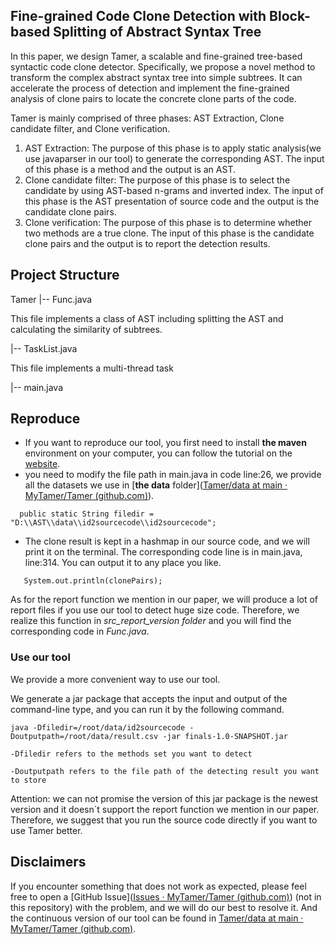 ## Fine-grained Code Clone Detection with Block-based Splitting of Abstract Syntax Tree

In this paper, we design Tamer, a scalable and fine-grained tree-based syntactic code clone detector. Specifically, we propose a novel method to transform the complex abstract syntax tree into simple subtrees. It can accelerate the process of detection and implement the fine-grained analysis of clone pairs to locate the concrete clone parts of the code.

Tamer is mainly comprised of three phases: AST Extraction, Clone candidate filter, and Clone verification.

1. AST Extraction: The purpose of this phase is to apply static analysis(we use javaparser in our tool) to generate the corresponding AST. The input of this phase is a method and the output is an AST.
2. Clone candidate filter: The purpose of this phase is to select the candidate by using AST-based n-grams and inverted index. The input of this phase is the AST presentation of source code and the output is the candidate clone pairs.
3. Clone verification: The purpose of this phase is to determine whether two methods are a true clone. The input of this phase is the candidate clone pairs and the output is to report the detection results.

## Project Structure

Tamer  |-- Func.java 	

This file implements a class of AST including splitting the AST and calculating the similarity of subtrees. 

|-- TaskList.java 

This file implements a multi-thread task

|-- main.java 

## Reproduce

- If you want to reproduce our tool, you first need to install **the maven** environment on your computer, you can follow the tutorial on the [website](https://maven.apache.org/install.html).
- you need to modify the file path in main.java in code line:26, we provide all the datasets we use in [**the data** folder]([Tamer/data at main · MyTamer/Tamer (github.com)](https://github.com/MyTamer/Tamer/tree/main/data)).

```
  public static String filedir = "D:\\AST\\data\\id2sourcecode\\id2sourcecode";
```

- The clone result is kept in a hashmap in our source code, and we will print it on the terminal. The corresponding code line is in main.java, line:314. You can output it to any place you like.

```
   System.out.println(clonePairs);
```

As for the report function we mention in our paper, we will produce a lot of report files if you use our tool to detect huge size code. Therefore, we realize this function in *src_report_version folder* and you will find the corresponding code in *Func.java*.

### Use our tool

We provide a more convenient way to use our tool.

We generate a jar package that accepts the input and output of the command-line type, and you can run it by the following command.

```
java -Dfiledir=/root/data/id2sourcecode -Doutputpath=/root/data/result.csv -jar finals-1.0-SNAPSHOT.jar

-Dfiledir refers to the methods set you want to detect

-Doutputpath refers to the file path of the detecting result you want to store
```

Attention: we can not promise the version of this jar package is the newest version and it doesn`t support the report function we mention in our paper. Therefore, we suggest that you run the source code directly if you want to use Tamer better.

## Disclaimers

If you encounter something that does not work as expected, please feel free to open a [GitHub Issue]([Issues · MyTamer/Tamer (github.com)](https://github.com/MyTamer/Tamer/issues)) (not in this repository) with the problem, and we will do our best to resolve it. And the continuous version of our tool can be found in [Tamer/data at main · MyTamer/Tamer (github.com)](https://github.com/MyTamer/Tamer/tree/main/data).

